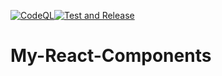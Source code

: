 [![CodeQL](https://github.com/JoniRinta-Kahila/reactTsComponentLibraryBoilerplate/actions/workflows/codeql-analysis.yml/badge.svg)](https://github.com/JoniRinta-Kahila/reactTsComponentLibraryBoilerplate/actions/workflows/codeql-analysis.yml)[![Test and Release](https://github.com/JoniRinta-Kahila/reactTsComponentLibraryBoilerplate/actions/workflows/ci.yml/badge.svg)](https://github.com/JoniRinta-Kahila/reactTsComponentLibraryBoilerplate/actions/workflows/ci.yml)
# My-React-Components

